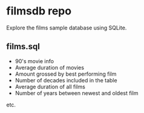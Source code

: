 # filmsdb repo
Explore the films sample database using SQLite. 

## films.sql

- 90's movie info 
- Average duration of movies
- Amount grossed by best performing film
- Number of decades included in the table
- Average duration of all films
- Number of years between newest and oldest film

etc. 

